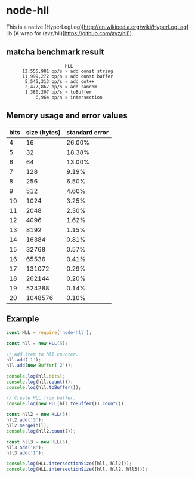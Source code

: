 # node-hll
This is a native (HyperLogLog)[http://en.wikipedia.org/wiki/HyperLogLog] lib (A wrap for (avz/hll)[https://github.com/avz/hll]).

## matcha benchmark result
```
                      HLL
      12,555,981 op/s » add const string
      11,999,272 op/s » add const buffer
       5,545,313 op/s » add cnt++
       2,477,867 op/s » add random
       1,380,207 op/s » toBuffer
           6,964 op/s » intersection
```

## Memory usage and error values
|bits|size (bytes) | standard error  |
|----|---------|--------|
|  4 |      16 | 26.00% |
|  5 |      32 | 18.38% |
|  6 |      64 | 13.00% |
|  7 |     128 |  9.19% |
|  8 |     256 |  6.50% |
|  9 |     512 |  4.60% |
| 10 |    1024 |  3.25% |
| 11 |    2048 |  2.30% |
| 12 |    4096 |  1.62% |
| 13 |    8192 |  1.15% |
| 14 |   16384 |  0.81% |
| 15 |   32768 |  0.57% |
| 16 |   65536 |  0.41% |
| 17 |  131072 |  0.29% |
| 18 |  262144 |  0.20% |
| 19 |  524288 |  0.14% |
| 20 | 1048576 |  0.10% |

## Example
```js
const HLL = require('node-hll');

const hll = new HLL(5);

// Add item to hll counter.
hll.add('1');
hll.add(new Buffer('2'));

console.log(hll.bits);
console.log(hll.count());
console.log(hll.toBuffer());

// Create HLL from buffer.
console.log(new HLL(hll.toBuffer()).count());

const hll2 = new HLL(5);
hll2.add('3');
hll2.merge(hll);
console.log(hll2.count());

const hll3 = new HLL(5);
hll3.add('8');
hll3.add('1');

console.log(HLL.intersectionSize([hll, hll2]));
console.log(HLL.intersectionSize([hll, hll2, hll3]));
```